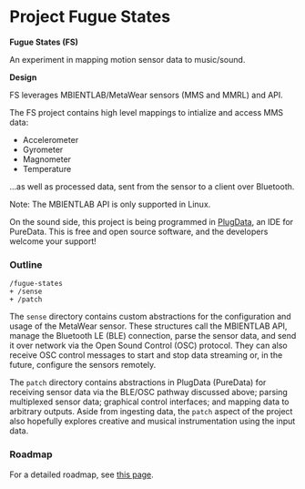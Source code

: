 # Project Fugue States

**Fugue States (FS)**

An experiment in mapping motion sensor data to music/sound. 

**Design**

FS leverages MBIENTLAB/MetaWear sensors (MMS and MMRL) and API.

The FS project contains high level mappings to intialize and access MMS
data:
- Accelerometer
- Gyrometer
- Magnometer
- Temperature

...as well as processed data, sent from the sensor to a client over Bluetooth.

Note: The MBIENTLAB API is only supported in Linux. 

On the sound side, this project is being programmed in [PlugData](https://plugdata.org/), an IDE
for PureData. This is free and open source software, and the developers welcome your support!

### Outline

```
/fugue-states
+ /sense
+ /patch
```

The `sense` directory contains custom abstractions for the configuration
and usage of the MetaWear sensor. These structures call the MBIENTLAB API,
manage the Bluetooth LE (BLE) connection, parse the sensor data, and send
it over network via the Open Sound Control (OSC) protocol. They can also
receive OSC control messages to start and stop data streaming or, in the
future, configure the sensors remotely. 

The `patch` directory contains abstractions in PlugData (PureData) for
receiving sensor data via the BLE/OSC pathway discussed above; parsing
multiplexed sensor data; graphical control interfaces; and mapping data
to arbitrary outputs. Aside from ingesting data, the `patch` aspect of
the project also hopefully explores creative and musical instrumentation
using the input data.

### Roadmap

For a detailed roadmap, see [this page](https://cerulean-comic-604.notion.site/7fee658729f44f1b9ba1b0b9cd5b3802?v=36453209d7764227a6e8888f48866f06).

